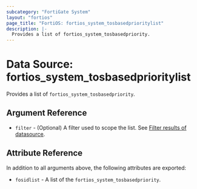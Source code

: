```yaml
---
subcategory: "FortiGate System"
layout: "fortios"
page_title: "FortiOS: fortios_system_tosbasedprioritylist"
description: |-
  Provides a list of fortios_system_tosbasedpriority.
---
```


# Data Source: fortios_system_tosbasedprioritylist
Provides a list of `fortios_system_tosbasedpriority`.

## Argument Reference

* `filter` - (Optional) A filter used to scope the list. See [Filter results of datasource](https://registry.terraform.io/providers/fortinetdev/fortios/latest/docs/guides/fgt_filter).

## Attribute Reference

In addition to all arguments above, the following attributes are exported:

* `fosidlist` -  A list of the `fortios_system_tosbasedpriority`.
